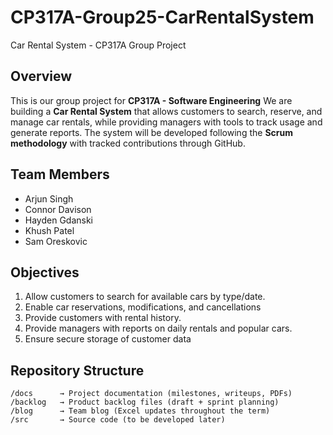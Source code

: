 # CP317A-Group25-CarRentalSystem
Car Rental System - CP317A Group Project

## Overview
This is our group project for **CP317A - Software Engineering**
We are building a **Car Rental System** that allows customers to search, reserve, and manage car rentals, while providing managers with tools to track usage and generate reports.
The system will be developed following the **Scrum methodology** with tracked contributions through GitHub.

## Team Members
- Arjun Singh
- Connor Davison
- Hayden Gdanski
- Khush Patel
- Sam Oreskovic

## Objectives
1. Allow customers to search for available cars by type/date.
2. Enable car reservations, modifications, and cancellations
3. Provide customers with rental history.
4. Provide managers with reports on daily rentals and popular cars.
5. Ensure secure storage of customer data

## Repository Structure
```
/docs      → Project documentation (milestones, writeups, PDFs)
/backlog   → Product backlog files (draft + sprint planning)
/blog      → Team blog (Excel updates throughout the term)
/src       → Source code (to be developed later)
```
